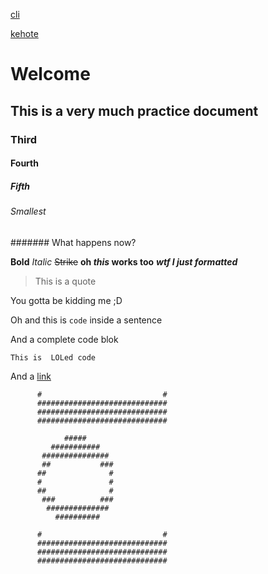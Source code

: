 [cli](https://github.com/juhokawaii/harjoitustyo/blob/main/laskarit/viikko1/commandline.txt) 

[kehote](https://github.com/juhokawaii/harjoitustyo/blob/main/laskarit/viikko1/komentorivi.txt)

# Welcome
## This is a very much practice document
### Third
#### Fourth
##### Fifth
###### Smallest
####### What happens now? 

**Bold**
*Italic*
~~Strike~~
**oh _this_ works too**
***wtf I just formatted***

> This is a quote

You gotta be kidding me ;D 

Oh and this is `code` inside a sentence

And a complete code blok

`
This
is 
LOLed code
`

And a [link](https://www.columbiaroad.com)

          #                           #
          #############################
          #############################
          #############################
            
                ##### 
             ########### 
           ###############
           ##           ###
          ##              # 
          #               # 
          ##              # 
           ###          ###
            ##############
              ##########
                      
          #                           #
          #############################
          #############################
          #############################
            
